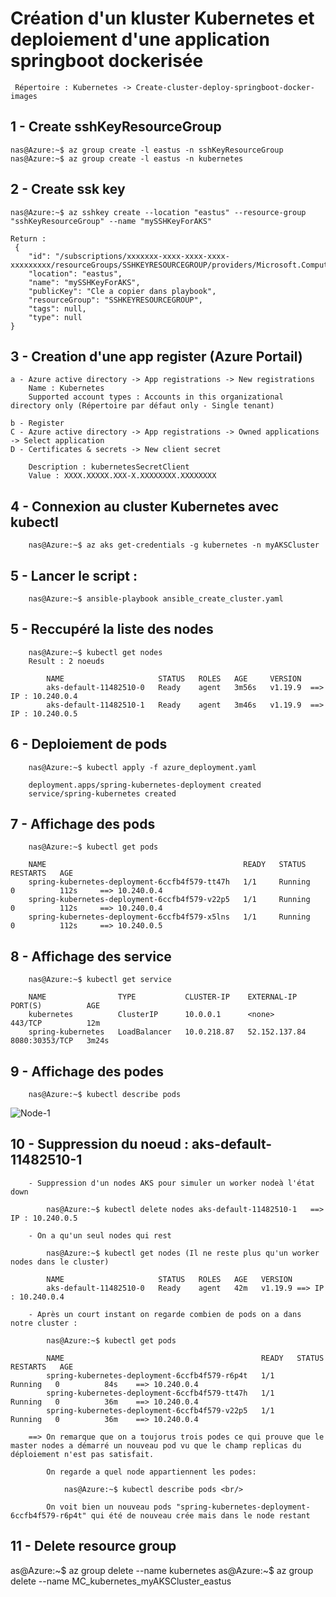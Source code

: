 <h1> Création d'un kluster Kubernetes et deploiement d'une application springboot dockerisée</h2>
     
	 Répertoire : Kubernetes -> Create-cluster-deploy-springboot-docker-images

<h2> 1 - Create sshKeyResourceGroup </h2>

	nas@Azure:~$ az group create -l eastus -n sshKeyResourceGroup
	nas@Azure:~$ az group create -l eastus -n kubernetes

<h2> 2 - Create ssk key </h2>

	nas@Azure:~$ az sshkey create --location "eastus" --resource-group "sshKeyResourceGroup" --name "mySSHKeyForAKS"
	 
    Return : 
	 {
		"id": "/subscriptions/xxxxxxx-xxxx-xxxx-xxxx-xxxxxxxxx/resourceGroups/SSHKEYRESOURCEGROUP/providers/Microsoft.Compute/sshPublicKeys/mySSHKeyForAKS",
		"location": "eastus",
		"name": "mySSHKeyForAKS",
		"publicKey": "Cle a copier dans playbook",
		"resourceGroup": "SSHKEYRESOURCEGROUP",
		"tags": null,
		"type": null
	}
<h2> 3 - Creation d'une app register (Azure Portail) </h2>

	a - Azure active directory -> App registrations -> New registrations
		Name : Kubernetes
		Supported account types : Accounts in this organizational directory only (Répertoire par défaut only - Single tenant)
		
	b - Register
	C - Azure active directory -> App registrations -> Owned applications -> Select application
	D - Certificates & secrets -> New client secret
	
	    Description : kubernetesSecretClient
		Value : XXXX.XXXXX.XXX-X.XXXXXXXX.XXXXXXXX
	 
<h2> 4 - Connexion au cluster Kubernetes avec kubectl </h2>

		nas@Azure:~$ az aks get-credentials -g kubernetes -n myAKSCluster
		
<h2> 5 - Lancer le script : </h2>
 
		nas@Azure:~$ ansible-playbook ansible_create_cluster.yaml
	 
<h2> 5 - Reccupéré la liste des nodes </h2>
 
		nas@Azure:~$ kubectl get nodes
		Result : 2 noeuds
				
			NAME                     STATUS   ROLES   AGE     VERSION
			aks-default-11482510-0   Ready    agent   3m56s   v1.19.9  ==> IP : 10.240.0.4
			aks-default-11482510-1   Ready    agent   3m46s   v1.19.9  ==> IP : 10.240.0.5
			
		
<h2>  6 - Deploiement de pods </h2>
    
		nas@Azure:~$ kubectl apply -f azure_deployment.yaml
		
	    deployment.apps/spring-kubernetes-deployment created
        service/spring-kubernetes created
		
<h2>  7 - Affichage des pods </h2>

		nas@Azure:~$ kubectl get pods
		
		NAME                                            READY   STATUS    RESTARTS   AGE
		spring-kubernetes-deployment-6ccfb4f579-tt47h   1/1     Running   0          112s     ==> 10.240.0.4
		spring-kubernetes-deployment-6ccfb4f579-v22p5   1/1     Running   0          112s     ==> 10.240.0.4
		spring-kubernetes-deployment-6ccfb4f579-x5lns   1/1     Running   0          112s     ==> 10.240.0.5
		
<h2>  8 - Affichage des service </h2>

		nas@Azure:~$ kubectl get service
		
		NAME                TYPE           CLUSTER-IP    EXTERNAL-IP     PORT(S)          AGE
		kubernetes          ClusterIP      10.0.0.1      <none>          443/TCP          12m
		spring-kubernetes   LoadBalancer   10.0.218.87   52.152.137.84   8080:30353/TCP   3m24s
		
<h2>  9 - Affichage des podes </h2>	
	
		nas@Azure:~$ kubectl describe pods
		
<a></a>
![Node-1](https://user-images.githubusercontent.com/5339905/127657674-f5c9ac4e-ad15-44f9-89b5-516cb9a716e5.jpg)

		
<h2>  10 - Suppression du noeud : aks-default-11482510-1</h2>	
		
		- Suppression d'un nodes AKS pour simuler un worker nodeà l'état down
		
			nas@Azure:~$ kubectl delete nodes aks-default-11482510-1   ==> IP : 10.240.0.5 
			
		- On a qu'un seul nodes qui rest	
		
			nas@Azure:~$ kubectl get nodes (Il ne reste plus qu'un worker nodes dans le cluster)
			
			NAME                     STATUS   ROLES   AGE   VERSION
			aks-default-11482510-0   Ready    agent   42m   v1.19.9 ==> IP : 10.240.0.4
			
		- Après un court instant on regarde combien de pods on a dans notre cluster :
		
		    nas@Azure:~$ kubectl get pods
			
			NAME                                            READY   STATUS    RESTARTS   AGE
			spring-kubernetes-deployment-6ccfb4f579-r6p4t   1/1     Running   0          84s    ==> 10.240.0.4
			spring-kubernetes-deployment-6ccfb4f579-tt47h   1/1     Running   0          36m    ==> 10.240.0.4
			spring-kubernetes-deployment-6ccfb4f579-v22p5   1/1     Running   0          36m    ==> 10.240.0.4
			
		==> On remarque que on a toujorus trois podes ce qui prouve que le master nodes a démarré un nouveau pod vu que le champ replicas du déploiement n'est pas satisfait.
			
			On regarde a quel node appartiennent les podes:
				
				nas@Azure:~$ kubectl describe pods <br/>
					
			On voit bien un nouveau pods "spring-kubernetes-deployment-6ccfb4f579-r6p4t" qui été de nouveau crée mais dans le node restant 

<h2>  11 - Delete resource group </h2>
			as@Azure:~$ az group delete --name kubernetes
			as@Azure:~$ az group delete --name MC_kubernetes_myAKSCluster_eastus





